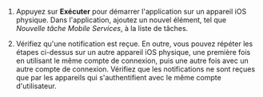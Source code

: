 
1. Appuyez sur **Exécuter** pour démarrer l'application sur un appareil iOS physique. Dans l'application, ajoutez un nouvel élément, tel que _Nouvelle tâche Mobile Services_, à la liste de tâches.

2. Vérifiez qu'une notification est reçue. En outre, vous pouvez répéter les étapes ci-dessus sur un autre appareil iOS physique, une première fois en utilisant le même compte de connexion, puis une autre fois avec un autre compte de connexion. Vérifiez que les notifications ne sont reçues que par les appareils qui s'authentifient avec le même compte d'utilisateur.

<!---HONumber=Oct15_HO3-->